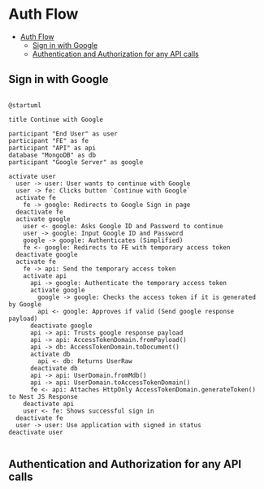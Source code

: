 # Auth Flow

<!-- TOC -->

- [Auth Flow](#auth-flow)
  - [Sign in with Google](#sign-in-with-google)
  - [Authentication and Authorization for any API calls](#authentication-and-authorization-for-any-api-calls)

<!-- /TOC -->

## Sign in with Google


```plantuml

@startuml

title Continue with Google

participant "End User" as user
participant "FE" as fe
participant "API" as api
database "MongoDB" as db
participant "Google Server" as google

activate user
  user -> user: User wants to continue with Google
  user -> fe: Clicks button `Continue with Google`
  activate fe
    fe -> google: Redirects to Google Sign in page
  deactivate fe
  activate google
    user <- google: Asks Google ID and Password to continue
    user -> google: Input Google ID and Password
    google -> google: Authenticates (Simplified)
    fe <- google: Redirects to FE with temporary access token
  deactivate google
  activate fe
    fe -> api: Send the temporary access token
    activate api
      api -> google: Authenticate the temporary access token
      activate google
        google -> google: Checks the access token if it is generated by Google
        api <- google: Approves if valid (Send google response payload)
      deactivate google
      api -> api: Trusts google response payload
      api -> api: AccessTokenDomain.fromPayload()
      api -> db: AccessTokenDomain.toDocument()
      activate db
        api <- db: Returns UserRaw
      deactivate db
      api -> api: UserDomain.fromMdb()
      api -> api: UserDomain.toAccessTokenDomain()
      fe <- api: Attaches HttpOnly AccessTokenDomain.generateToken() to Nest JS Response
    deactivate api
    user <- fe: Shows successful sign in
  deactivate fe
  user -> user: Use application with signed in status
deactivate user


```

## Authentication and Authorization for any API calls

